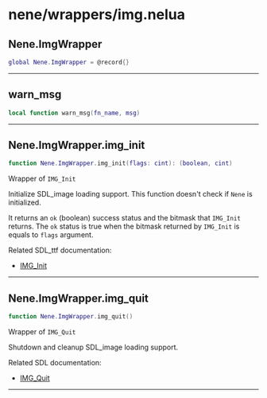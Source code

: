 # nene/wrappers/img.nelua
## Nene.ImgWrapper
```lua
global Nene.ImgWrapper = @record{}
```


---

## warn_msg
```lua
local function warn_msg(fn_name, msg)
```


---

## Nene.ImgWrapper.img_init
```lua
function Nene.ImgWrapper.img_init(flags: cint): (boolean, cint)
```
Wrapper of `IMG_Init` 
 
Initialize SDL_image loading support. 
This function doesn't check if `Nene` is initialized. 
 
It returns an `ok` (boolean) success status and the bitmask that `IMG_Init` returns. 
The `ok` status is true when the bitmask returned by `IMG_Init` is equals to `flags` argument. 
 
Related SDL_ttf documentation: 
* [IMG_Init](https://www.libsdl.org/projects/SDL_image/docs/SDL_image_8.html)

---

## Nene.ImgWrapper.img_quit
```lua
function Nene.ImgWrapper.img_quit()
```
Wrapper of `IMG_Quit` 
 
Shutdown and cleanup SDL_image loading support. 
 
Related SDL documentation: 
* [IMG_Quit](https://www.libsdl.org/projects/SDL_image/docs/SDL_image_9.html)

---
